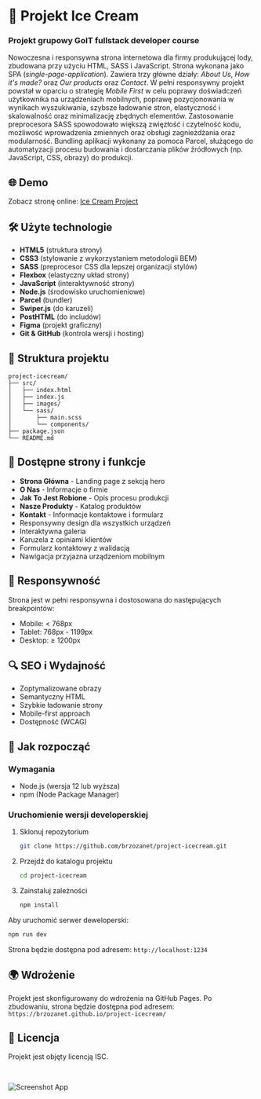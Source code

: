 # 🍦 Projekt Ice Cream

### Projekt grupowy GoIT fullstack developer course

Nowoczesna i responsywna strona internetowa dla firmy produkującej lody, zbudowana przy użyciu HTML, SASS i JavaScript. Strona wykonana jako SPA (_single-page-application_). Zawiera trzy główne działy: _About Us_, _How it's made?_ oraz _Our products_ oraz _Contact_. W pełni responsywny projekt powstał w oparciu o strategię _Mobile First_ w celu poprawy doświadczeń użytkownika na urządzeniach mobilnych, poprawę pozycjonowania w wynikach wyszukiwania, szybsze ładowanie stron, elastyczność i skalowalność oraz minimalizację zbędnych elementów. Zastosowanie preprocesora SASS spowodowało większą zwięzłość i czytelność kodu, możliwość wprowadzenia zmiennych oraz obsługi zagnieżdżania oraz modularność. Bundling aplikacji wykonany za pomoca Parcel, służącego do automatyzacji procesu budowania i dostarczania plików źródłowych (np. JavaScript, CSS, obrazy) do produkcji.

## 🌐 Demo

Zobacz stronę online: [Ice Cream Project](https://brzozanet.github.io/project-icecream/)

## 🛠 Użyte technologie

- **HTML5** (struktura strony)
- **CSS3** (stylowanie z wykorzystaniem metodologii BEM)
- **SASS** (preprocesor CSS dla lepszej organizacji stylów)
- **Flexbox** (elastyczny układ strony)
- **JavaScript** (interaktywność strony)
- **Node.js** (środowisko uruchomieniowe)
- **Parcel** (bundler)
- **Swiper.js** (do karuzeli)
- **PostHTML** (do includów)
- **Figma** (projekt graficzny)
- **Git & GitHub** (kontrola wersji i hosting)

## 📂 Struktura projektu

```
project-icecream/
├── src/
│   ├── index.html
│   ├── index.js
│   ├── images/
│   └── sass/
│       ├── main.scss
│       └── components/
├── package.json
└── README.md
```

## 📱 Dostępne strony i funkcje

- **Strona Główna** - Landing page z sekcją hero
- **O Nas** - Informacje o firmie
- **Jak To Jest Robione** - Opis procesu produkcji
- **Nasze Produkty** - Katalog produktów
- **Kontakt** - Informacje kontaktowe i formularz
- Responsywny design dla wszystkich urządzeń
- Interaktywna galeria
- Karuzela z opiniami klientów
- Formularz kontaktowy z walidacją
- Nawigacja przyjazna urządzeniom mobilnym

## 📱 Responsywność

Strona jest w pełni responsywna i dostosowana do następujących breakpointów:

- Mobile: < 768px
- Tablet: 768px - 1199px
- Desktop: ≥ 1200px

## 🔍 SEO i Wydajność

- Zoptymalizowane obrazy
- Semantyczny HTML
- Szybkie ładowanie strony
- Mobile-first approach
- Dostępność (WCAG)

## 🚀 Jak rozpocząć

### Wymagania

- Node.js (wersja 12 lub wyższa)
- npm (Node Package Manager)

### Uruchomienie wersji developerskiej

1. Sklonuj repozytorium

   ```bash
   git clone https://github.com/brzozanet/project-icecream.git
   ```

2. Przejdź do katalogu projektu

   ```bash
   cd project-icecream
   ```

3. Zainstaluj zależności
   ```bash
   npm install
   ```

Aby uruchomić serwer deweloperski:

```bash
npm run dev
```

Strona będzie dostępna pod adresem: `http://localhost:1234`

## 🌍 Wdrożenie

Projekt jest skonfigurowany do wdrożenia na GitHub Pages. Po zbudowaniu, strona będzie dostępna pod adresem:
`https://brzozanet.github.io/project-icecream/`

## 📝 Licencja

Projekt jest objęty licencją ISC.

<br>

![Screenshot App](https://raw.githubusercontent.com/brzozanet/project-icecream/main/src/images/gh-cover-goit-html-css.png)
